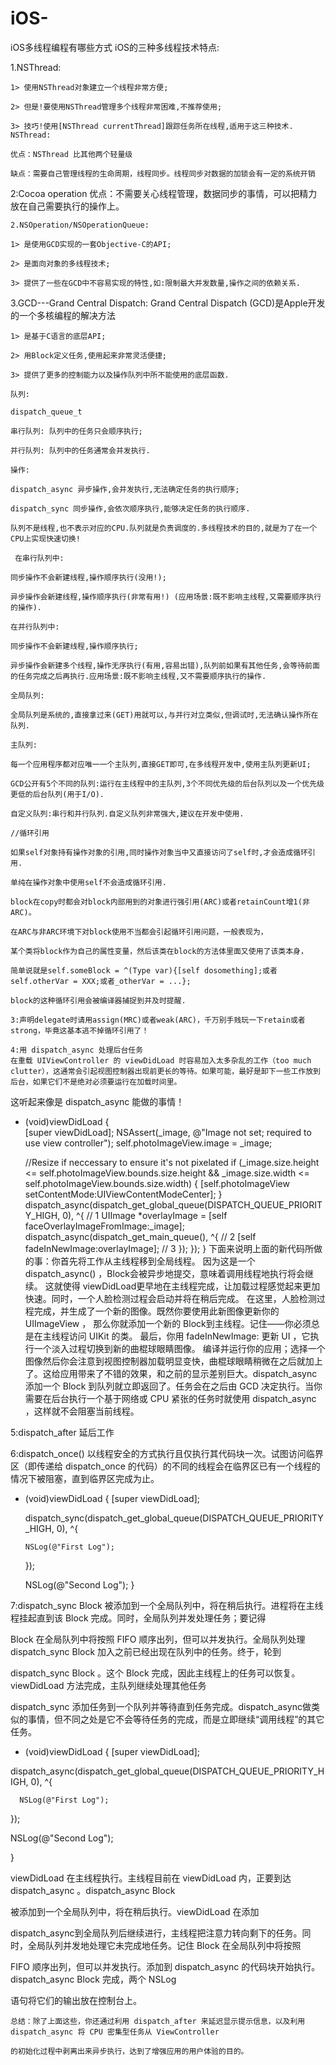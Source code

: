 # iOS-
iOS多线程编程有哪些方式
iOS的三种多线程技术特点:

1.NSThread:

    1> 使用NSThread对象建立一个线程非常方便;

    2> 但是!要使用NSThread管理多个线程非常困难,不推荐使用;

    3> 技巧!使用[NSThread currentThread]跟踪任务所在线程,适用于这三种技术.
    NSThread:
   
    优点：NSThread 比其他两个轻量级
    
    缺点：需要自己管理线程的生命周期，线程同步。线程同步对数据的加锁会有一定的系统开销
    
2:Cocoa operation 
    优点：不需要关心线程管理，数据同步的事情，可以把精力放在自己需要执行的操作上。

    2.NSOperation/NSOperationQueue:

    1> 是使用GCD实现的一套Objective-C的API;

    2> 是面向对象的多线程技术;

    3> 提供了一些在GCD中不容易实现的特性,如:限制最大并发数量,操作之间的依赖关系.

3.GCD---Grand Central Dispatch:
     Grand Central Dispatch (GCD)是Apple开发的一个多核编程的解决方法
     
    1> 是基于C语言的底层API;

    2> 用Block定义任务,使用起来非常灵活便捷;

    3> 提供了更多的控制能力以及操作队列中所不能使用的底层函数.
    
    队列:

    dispatch_queue_t

    串行队列: 队列中的任务只会顺序执行;

    并行队列: 队列中的任务通常会并发执行.
    
    操作:

    dispatch_async 异步操作,会并发执行,无法确定任务的执行顺序;

    dispatch_sync 同步操作,会依次顺序执行,能够决定任务的执行顺序.
    
    队列不是线程,也不表示对应的CPU.队列就是负责调度的.多线程技术的目的,就是为了在一个CPU上实现快速切换!
     
     在串行队列中:

    同步操作不会新建线程,操作顺序执行(没用!);

    异步操作会新建线程,操作顺序执行(非常有用!) (应用场景:既不影响主线程,又需要顺序执行的操作).
    
    在并行队列中:

    同步操作不会新建线程,操作顺序执行;

    异步操作会新建多个线程,操作无序执行(有用,容易出错),队列前如果有其他任务,会等待前面的任务完成之后再执行.应用场景:既不影响主线程,又不需要顺序执行的操作.
    
    全局队列:

    全局队列是系统的,直接拿过来(GET)用就可以,与并行对立类似,但调试时,无法确认操作所在队列.
    
    主队列:

    每一个应用程序都对应唯一一个主队列,直接GET即可,在多线程开发中,使用主队列更新UI;
    
    GCD公开有5个不同的队列:运行在主线程中的主队列,3个不同优先级的后台队列以及一个优先级更低的后台队列(用于I/O).

    自定义队列:串行和并行队列.自定义队列非常强大,建议在开发中使用.
    
    //循环引用
    
    如果self对象持有操作对象的引用,同时操作对象当中又直接访问了self时,才会造成循环引用.

    单纯在操作对象中使用self不会造成循环引用.
    
    block在copy时都会对block内部用到的对象进行强引用(ARC)或者retainCount增1(非ARC)。
    
    在ARC与非ARC环境下对block使用不当都会引起循环引用问题，一般表现为，
    
    某个类将block作为自己的属性变量，然后该类在block的方法体里面又使用了该类本身，
    
    简单说就是self.someBlock = ^(Type var){[self dosomething];或者self.otherVar = XXX;或者_otherVar = ...};
    
    block的这种循环引用会被编译器捕捉到并及时提醒.
    
    3:声明delegate时请用assign(MRC)或者weak(ARC)，千万别手贱玩一下retain或者strong，毕竟这基本逃不掉循环引用了！
    
    4:用 dispatch_async 处理后台任务
    在重载 UIViewController 的 viewDidLoad 时容易加入太多杂乱的工作（too much       clutter），这通常会引起视图控制器出现前更长的等待。如果可能，最好是卸下一些工作放到后台，如果它们不是绝对必须要运行在加载时间里。
这听起来像是 dispatch_async 能做的事情！
- (void)viewDidLoad
{   
    [super viewDidLoad];
    NSAssert(_image, @"Image not set; required to use view controller");
    self.photoImageView.image = _image;

    //Resize if neccessary to ensure it's not pixelated
    if (_image.size.height <= self.photoImageView.bounds.size.height &&
        _image.size.width <= self.photoImageView.bounds.size.width) {
        [self.photoImageView setContentMode:UIViewContentModeCenter];
    }
     dispatch_async(dispatch_get_global_queue(DISPATCH_QUEUE_PRIORITY_HIGH, 0), ^{ // 1
        UIImage *overlayImage = [self faceOverlayImageFromImage:_image];
        dispatch_async(dispatch_get_main_queue(), ^{ // 2
            [self fadeInNewImage:overlayImage]; // 3
        });
    });
}
    下面来说明上面的新代码所做的事：你首先将工作从主线程移到全局线程。
    因为这是一个 dispatch_async() ，Block会被异步地提交，意味着调用线程地执行将会继续。
    这就使得 viewDidLoad更早地在主线程完成，让加载过程感觉起来更加快速。同时，一个人脸检测过程会启动并将在稍后完成。
    在这里，人脸检测过程完成，并生成了一个新的图像。既然你要使用此新图像更新你的 UIImageView ，
    那么你就添加一个新的 Block到主线程。记住——你必须总是在主线程访问 UIKit 的类。
   最后，你用 fadeInNewImage: 更新 UI ，它执行一个淡入过程切换到新的曲棍球眼睛图像。
编译并运行你的应用；选择一个图像然后你会注意到视图控制器加载明显变快，曲棍球眼睛稍微在之后就加上了。这给应用带来了不错的效果，和之前的显示差别巨大。dispatch_async 添加一个 Block 到队列就立即返回了。任务会在之后由 GCD 决定执行。当你需要在后台执行一个基于网络或 CPU 紧张的任务时就使用 dispatch_async ，这样就不会阻塞当前线程。

 5:dispatch_after 延后工作
 
 6:dispatch_once() 以线程安全的方式执行且仅执行其代码块一次。试图访问临界区（即传递给 dispatch_once 的代码）的不同的线程会在临界区已有一个线程的情况下被阻塞，直到临界区完成为止。

- (void)viewDidLoad
{
  [super viewDidLoad];


  dispatch_sync(dispatch_get_global_queue(DISPATCH_QUEUE_PRIORITY_HIGH, 0), ^{

      NSLog(@"First Log");

  });
  
  
  NSLog(@"Second Log");
}

 7:dispatch_sync Block 被添加到一个全局队列中，将在稍后执行。进程将在主线程挂起直到该 Block 完成。同时，全局队列并发处理任务；要记得
 
 Block 在全局队列中将按照 FIFO 顺序出列，但可以并发执行。全局队列处理 dispatch_sync Block 加入之前已经出现在队列中的任务。终于，轮到
 
 dispatch_sync Block 。这个 Block 完成，因此主线程上的任务可以恢复。viewDidLoad 方法完成，主队列继续处理其他任务
 
 dispatch_sync 添加任务到一个队列并等待直到任务完成。dispatch_async做类似的事情，但不同之处是它不会等待任务的完成，而是立即继续“调用线程”的其它任务。
 
 - (void)viewDidLoad
{
  [super viewDidLoad];


  dispatch_async(dispatch_get_global_queue(DISPATCH_QUEUE_PRIORITY_HIGH, 0), ^{


      NSLog(@"First Log");

  });
  

  NSLog(@"Second Log");
  
}

viewDidLoad 在主线程执行。主线程目前在 viewDidLoad 内，正要到达 dispatch_async 。dispatch_async Block

被添加到一个全局队列中，将在稍后执行。viewDidLoad 在添加 

dispatch_async到全局队列后继续进行，主线程把注意力转向剩下的任务。同时，全局队列并发地处理它未完成地任务。记住 Block 在全局队列中将按照 

FIFO 顺序出列，但可以并发执行。添加到 dispatch_async 的代码块开始执行。dispatch_async Block 完成，两个 NSLog 

语句将它们的输出放在控制台上。

   
   
    总结：除了上面这些，你还通过利用 dispatch_after 来延迟显示提示信息，以及利用 dispatch_async 将 CPU 密集型任务从 ViewController 
    
    的初始化过程中剥离出来异步执行，达到了增强应用的用户体验的目的。
    
